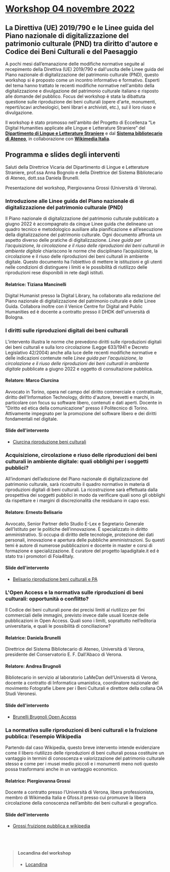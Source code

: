 # [Workshop 04 novembre 2022](https://www.dlls.univr.it/?ent=seminario&id=5773)
## La Direttiva (UE) 2019/790 e le Linee guida del Piano nazionale di digitalizzazione del patrimonio culturale (PND) tra diritto d'autore e Codice dei Beni Culturali e del Paesaggio
A pochi mesi dall’emanazione delle modifiche normative seguite al recepimento della Direttiva (UE) 2019/790 e dall'uscita delle Linee guida del Piano nazionale di digitalizzazione del patrimonio culturale (PND), questo workshop si è proposto come un incontro informativo e formativo.
Esperti del tema hanno trattato le recenti modifiche normative nell'ambito della digitalizzazione e divulgazione del patrimonio culturale italiano e risposto alle domande del pubblico.
Focus del workshop è stata la dibattuta questione sulle riproduzione dei beni culturali (opere d'arte, monumenti, reperti/scavi archeologici, beni librari e archivisti, etc.), sul il loro riuso e divulgazione.
 
Il workshop è stato promosso nell'ambito del Progetto di Eccellenza “Le Digital Humanities applicate alle Lingue e Letterature Straniere” del **[Dipartimento di Lingue e Letterature Straniere](https://www.dlls.univr.it/)** e dal **[Sistema bibliotecario di Ateneo](https://www.univr.it/it/organizzazione/sistema-bibliotecario-di-ateneo/)**, in collaborazione con **[Wikimedia Italia](https://www.wikimedia.it/)**.
 
## Programma e slides degli interventi
Saluti della Direttrice Vicaria del Dipartimento di Lingue e Letterature Straniere, prof.ssa Anna Bognolo e della Direttrice del Sistema Bibliotecario di Ateneo, dott.ssa Daniela Brunelli.

Presentazione del workshop, Piergiovanna Grossi (Università di Verona).
### Introduzione alle Linee guida del Piano nazionale di digitalizzazione del patrimonio culturale (PND)
Il Piano nazionale di digitalizzazione del patrimonio culturale pubblicato a giugno 2022 è accompagnato da cinque Linee guida che delineano un quadro tecnico e metodologico ausiliare alla pianificazione e all’esecuzione della digitalizzazione del patrimonio culturale. Ogni documento affronta un aspetto diverso delle pratiche di digitalizzazione. *Linee guida per l’acquisizione, la circolazione e il riuso delle riproduzioni dei beni culturali in ambiente digitale* chiariscono le norme che disciplinano l’acquisizione, la circolazione e il riuso delle riproduzioni dei beni culturali in ambiente digitale. Questo documento ha l’obiettivo di mettere le istituzioni e gli utenti nelle condizioni di distinguere i limiti e le possibilità di riutilizzo delle riproduzioni rese disponibili in rete dagli istituti. 
#### Relatrice: Tiziana Mancinelli
Digital Humanist presso la Digital Library, ha collaborato alla redazione del Piano nazionale di digitalizzazione del patrimonio culturale e delle Linee Guida. Collabora inoltre con il Venice Centre for Digital and Public Humanities ed è docente a contratto presso il DHDK dell'università di Bologna.
### I diritti sulle riproduzioni digitali dei beni culturali
L’intervento illustra le norme che prevedono diritti sulle riproduzioni digitali dei beni culturali e sulla loro circolazione (Legge 633/1941 e Decreto Legislativo 42/2004) anche alla luce delle recenti modifiche normative e delle indicazioni contenute nelle *Linee guida per l’acquisizione, la circolazione e il riuso delle riproduzioni dei beni culturali in ambiente digitale* pubblicate a giugno 2022 e oggetto di consultazione pubblica.
#### Relatore: Marco Ciurcina
Avvocato in Torino, opera nel campo del diritto commerciale e contrattuale, diritto dell'Information Technology, diritto d'autore, brevetti e marchi, in particolare con focus su software libero, contenuti e dati aperti.
Docente in "Diritto ed etica della comunicazione" presso il Politecnico di Torino. Attivamente impegnato per la promozione del software libero e dei diritti fondamentali nel digitale.
#### Slide dell'intervento
 * [Ciurcina riproduzione beni culturali](https://github.com/piergiovanna/DigitalizzareBeniCulturali/blob/f712a74c8eae37d473ab8071ed5bd663f834477d/Ciurcina_riproduzione_beni_culturali.pdf)

### Acquisizione, circolazione e riuso delle riproduzioni dei beni culturali in ambiente digitale: quali obblighi per i soggetti pubblici?
All’indomani dell’adozione del Piano nazionale di digitalizzazione del patrimonio culturale, sarà ricostruito il quadro normativo in materia di riproduzioni digitali di beni culturali. La ricostruzione sarà effettuata dalla prospettiva dei soggetti pubblici in modo da verificare quali sono gli obblighi da rispettare e i margini di discrezionalità che residuano in capo essi.
#### Relatore: Ernesto Belisario
Avvocato, Senior Partner dello Studio E-Lex e Segretario Generale dell’Istituto per le politiche dell’innovazione. È specializzato in diritto amministrativo. Si occupa di diritto delle tecnologie, protezione dei dati personali, innovazione e apertura delle pubbliche amministrazioni. Su questi temi è autore di numerose pubblicazioni e docente in master e corsi di formazione e specializzazione. È curatore del progetto lapadigitale.it ed è stato tra i promotori di Foia4Italy.
#### Slide dell'intervento
  * [Belisario riproduzione beni culturali e PA](https://github.com/piergiovanna/DigitalizzareBeniCulturali/blob/f712a74c8eae37d473ab8071ed5bd663f834477d/Belisario_Verona_041122_riproduzioni.pdf)

### L'Open Access e la normativa sulle riproduzioni di beni culturali: opportunità o conflitto? 
Il Codice dei beni culturali pone dei precisi limiti al riutilizzo per fini commerciali delle immagini, previsto invece dalle usuali licenze delle pubblicazioni in Open Access. Quali sono i limiti, soprattutto nell’editoria universitaria, e quali le possibilità di conciliazione?
#### Relatrice: Daniela Brunelli
Direttrice del Sistema Bibliotecario di Ateneo, Università di Verona, presidente del Conservatorio E. F. Dall'Abaco di Verona.
#### Relatore: Andrea Brugnoli
Bibliotecario in servizio al laboratorio LaMeDan dell’Università di Verona, docente a contratto di Informatica umanistica, coordinatore nazionale del movimento Fotografie Libere per i Beni Culturali e direttore della collana OA Studi Veronesi.
#### Slide dell'intervento
 * [Brunelli Brugnoli Open Access](https://github.com/piergiovanna/DigitalizzareBeniCulturali/blob/f67ea78219f7ba9bedbaa596f99929efc2b8732f/Brunelli_Brugnoli_Open_Access.pdf)
 
### La normativa sulle riproduzioni di beni culturali e la fruizione pubblica: l’esempio Wikipedia
Partendo dal caso Wikipedia, questo breve intervento intende evidenziare come il libero riutilizzo delle riproduzioni di beni culturali possa costituire un vantaggio in termini di conoscenza e valorizzazione del patrimonio culturale stesso e come per i musei medio piccoli e i monumenti meno noti questo possa trasformarsi anche in un vantaggio economico. 
#### Relatrice: Piergiovanna Grossi
Docente a contratto presso l’Università di Verona, libera professionista, membro di Wikimedia Italia e Gfoss.it presso cui promuove la libera circolazione della conoscenza nell’ambito dei beni culturali e geografico.
#### Slide dell'intervento
 * [Grossi fruizione pubblica e wikipedia](https://github.com/piergiovanna/DigitalizzareBeniCulturali/blob/f67ea78219f7ba9bedbaa596f99929efc2b8732f/Grossi-fruizione-pubblica-wikipedia.pdf)

<Enter>
 <br>
 <br>


>
> #### Locandina del workshop
> * [Locandina](https://www.dlls.univr.it/documenti/Seminario/documenti/documenti731214.pdf)


